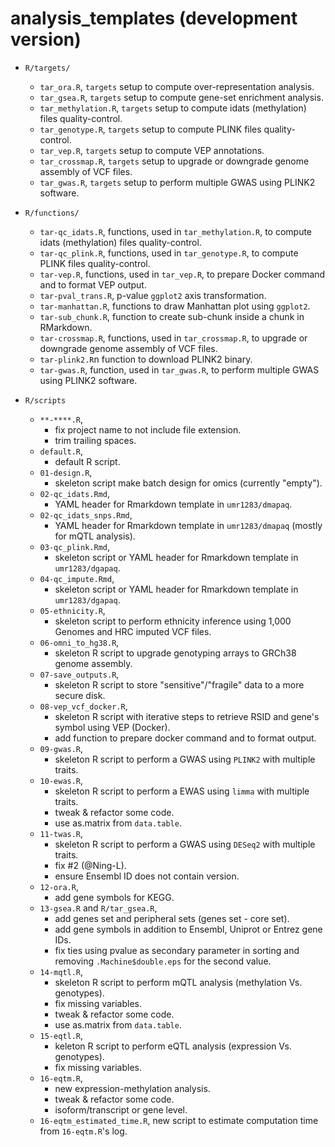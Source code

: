 # analysis_templates (development version)

+ `R/targets/`
    + `tar_ora.R`, `targets` setup to compute over-representation analysis.
    + `tar_gsea.R`, `targets` setup to compute gene-set enrichment analysis.
    + `tar_methylation.R`, `targets` setup to compute idats (methylation) files quality-control.
    + `tar_genotype.R`, `targets` setup to compute PLINK files quality-control.
    + `tar_vep.R`, `targets` setup to compute VEP annotations.
    + `tar_crossmap.R`, `targets` setup to upgrade or downgrade genome assembly of VCF files.
    + `tar_gwas.R`, `targets` setup to perform multiple GWAS using PLINK2 software.

+ `R/functions/`
    + `tar-qc_idats.R`, functions, used in `tar_methylation.R`, to compute idats (methylation) files quality-control.
    + `tar-qc_plink.R`, functions, used in `tar_genotype.R`, to compute PLINK files quality-control.
    + `tar-vep.R`, functions, used in `tar_vep.R`, to prepare Docker command and to format VEP output.
    + `tar-pval_trans.R`, p-value `ggplot2` axis transformation.
    + `tar-manhattan.R`, functions to draw Manhattan plot using `ggplot2`.
    + `tar-sub_chunk.R`, function to create sub-chunk inside a chunk in RMarkdown.
    + `tar-crossmap.R`, functions, used in `tar_crossmap.R`, to upgrade or downgrade genome assembly of VCF files.
    + `tar-plink2.R`n function to download PLINK2 binary.
    + `tar-gwas.R`, function, used in `tar_gwas.R`, to perform multiple GWAS using PLINK2 software.

+ `R/scripts`
    + `**-****.R`,
        - fix project name to not include file extension.
        - trim trailing spaces.
    + `default.R`,
        - default R script.
    + `01-design.R`,
        - skeleton script make batch design for omics (currently "empty").
    + `02-qc_idats.Rmd`,
        - YAML header for Rmarkdown template in `umr1283/dmapaq`.
    + `02-qc_idats_snps.Rmd`,
        - YAML header for Rmarkdown template in `umr1283/dmapaq` (mostly for mQTL analysis).
    + `03-qc_plink.Rmd`,
        - skeleton script or YAML header for Rmarkdown template in `umr1283/dgapaq`.
    + `04-qc_impute.Rmd`,
        - skeleton script or YAML header for Rmarkdown template in `umr1283/dgapaq`.
    + `05-ethnicity.R`,
        - skeleton script to perform ethnicity inference using 1,000 Genomes and HRC imputed VCF files.
    + `06-omni_to_hg38.R`,
        - skeleton R script to upgrade genotyping arrays to GRCh38 genome assembly.
    + `07-save_outputs.R`,
        - skeleton R script to store "sensitive"/"fragile" data to a more secure disk.
    + `08-vep_vcf_docker.R`,
        - skeleton R script with iterative steps to retrieve RSID and gene's symbol using VEP (Docker).
        - add function to prepare docker command and to format output.
    + `09-gwas.R`,
        - skeleton R script to perform a GWAS using `PLINK2`  with multiple traits.
    + `10-ewas.R`,
        - skeleton R script to perform a EWAS using `limma` with multiple traits.
        - tweak & refactor some code.
        - use as.matrix from `data.table`.
    + `11-twas.R`,
        - skeleton R script to perform a GWAS using `DESeq2` with multiple traits.
        - fix #2 (@Ning-L).
        - ensure Ensembl ID does not contain version.
    + `12-ora.R`,
        - add gene symbols for KEGG.
    + `13-gsea.R` and `R/tar_gsea.R`,
        - add genes set and peripheral sets (genes set - core set).
        - add gene symbols in addition to Ensembl, Uniprot or Entrez gene IDs.
        + fix ties using pvalue as secondary parameter in sorting and removing `.Machine$double.eps` for the second value.
    + `14-mqtl.R`,
        - skeleton R script to perform mQTL analysis (methylation Vs. genotypes).
        - fix missing variables.
        - tweak & refactor some code.
        - use as.matrix from `data.table`.
    + `15-eqtl.R`,
        - keleton R script to perform eQTL analysis (expression Vs. genotypes).
        - fix missing variables.
    + `16-eqtm.R`,
        - new expression-methylation analysis.
        - tweak & refactor some code.
        - isoform/transcript or gene level.
    + `16-eqtm_estimated_time.R`, new script to estimate computation time from `16-eqtm.R`'s log.
